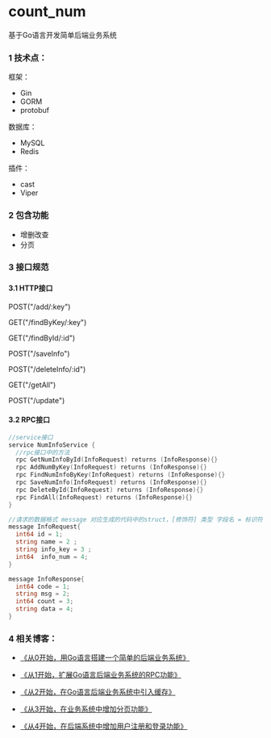 # count_num

基于Go语言开发简单后端业务系统

### 1 技术点：

框架：

- Gin
- GORM
- protobuf

数据库：

- MySQL
- Redis

插件：

- cast
- Viper

### 2 包含功能

- 增删改查
- 分页

### 3 接口规范

#### 3.1 HTTP接口

POST("/add/:key")

GET("/findByKey/:key")

GET("/findById/:id")

POST("/saveInfo")

POST("/deleteInfo/:id")

GET("/getAll")

POST("/update")


#### 3.2 RPC接口


```go
//service接口
service NumInfoService {
  //rpc接口中的方法
  rpc GetNumInfoById(InfoRequest) returns (InfoResponse){}
  rpc AddNumByKey(InfoRequest) returns (InfoResponse){}
  rpc FindNumInfoByKey(InfoRequest) returns (InfoResponse){}
  rpc SaveNumInfo(InfoRequest) returns (InfoResponse){}
  rpc DeleteById(InfoRequest) returns (InfoResponse){}
  rpc FindAll(InfoRequest) returns (InfoResponse){}
}

//请求的数据格式 message 对应生成的代码中的struct，[修饰符] 类型 字段名 = 标识符
message InfoRequest{
  int64 id = 1;
  string name = 2 ;
  string info_key = 3 ;
  int64  info_num = 4;
}

message InfoResponse{
  int64 code = 1;
  string msg = 2;
  int64 count = 3;
  string data = 4;
}
```


### 4 相关博客：

- [《从0开始，用Go语言搭建一个简单的后端业务系统》](https://blog.csdn.net/Mr_YanMingXin/article/details/125294855)

- [《从1开始，扩展Go语言后端业务系统的RPC功能》](https://blog.csdn.net/Mr_YanMingXin/article/details/125317457)

- [《从2开始，在Go语言后端业务系统中引入缓存》](https://blog.csdn.net/Mr_YanMingXin/article/details/125365686)

- [《从3开始，在业务系统中增加分页功能》](https://blog.csdn.net/Mr_YanMingXin/article/details/125420590)

- [《从4开始，在后端系统中增加用户注册和登录功能》](https://blog.csdn.net/Mr_YanMingXin/article/details/125904753)